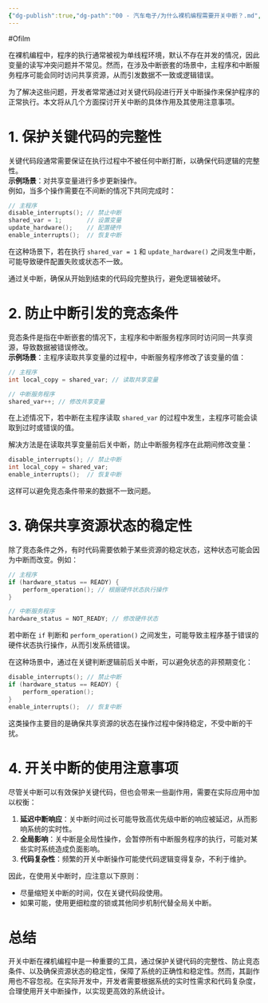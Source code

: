 ```yaml
---
{"dg-publish":true,"dg-path":"00 - 汽车电子/为什么裸机编程需要开关中断？.md","permalink":"/00 - 汽车电子/为什么裸机编程需要开关中断？/","created":"2022-08-08T23:11:47.000+08:00","updated":"2025-05-14T19:03:34.587+08:00"}
---
```


#Ofilm 

在裸机编程中，程序的执行通常被视为单线程环境，默认不存在并发的情况，因此变量的读写冲突问题并不常见。然而，在涉及中断嵌套的场景中，主程序和中断服务程序可能会同时访问共享资源，从而引发数据不一致或逻辑错误。

为了解决这些问题，开发者常常通过对关键代码段进行开关中断操作来保护程序的正常执行。本文将从几个方面探讨开关中断的具体作用及其使用注意事项。
# 1. 保护关键代码的完整性

关键代码段通常需要保证在执行过程中不被任何中断打断，以确保代码逻辑的完整性。  
**示例场景**：对共享变量进行多步更新操作。  
例如，当多个操作需要在不间断的情况下共同完成时：

```c
// 主程序
disable_interrupts(); // 禁止中断
shared_var = 1;       // 设置变量
update_hardware();    // 配置硬件
enable_interrupts();  // 恢复中断
```

在这种场景下，若在执行 `shared_var = 1` 和 `update_hardware()` 之间发生中断，可能导致硬件配置失败或状态不一致。

通过关中断，确保从开始到结束的代码段完整执行，避免逻辑被破坏。

# 2. 防止中断引发的竞态条件

竞态条件是指在中断嵌套的情况下，主程序和中断服务程序同时访问同一共享资源，导致数据被错误修改。  
**示例场景**：主程序读取共享变量的过程中，中断服务程序修改了该变量的值：

```c
// 主程序
int local_copy = shared_var; // 读取共享变量

// 中断服务程序
shared_var++; // 修改共享变量
```

在上述情况下，若中断在主程序读取 `shared_var` 的过程中发生，主程序可能会读取到过时或错误的值。

解决方法是在读取共享变量前后关中断，防止中断服务程序在此期间修改变量：

```c
disable_interrupts(); // 禁止中断
int local_copy = shared_var; 
enable_interrupts();  // 恢复中断
```

这样可以避免竞态条件带来的数据不一致问题。

# 3. 确保共享资源状态的稳定性

除了竞态条件之外，有时代码需要依赖于某些资源的稳定状态，这种状态可能会因为中断而改变。例如：

```c
// 主程序
if (hardware_status == READY) {
    perform_operation(); // 根据硬件状态执行操作
}

// 中断服务程序
hardware_status = NOT_READY; // 修改硬件状态
```

若中断在 `if` 判断和 `perform_operation()` 之间发生，可能导致主程序基于错误的硬件状态执行操作，从而引发系统错误。

在这种场景中，通过在关键判断逻辑前后关中断，可以避免状态的非预期变化：

```c
disable_interrupts(); // 禁止中断
if (hardware_status == READY) {
    perform_operation(); 
}
enable_interrupts();  // 恢复中断
```

这类操作主要目的是确保共享资源的状态在操作过程中保持稳定，不受中断的干扰。

# 4. 开关中断的使用注意事项

尽管关中断可以有效保护关键代码，但也会带来一些副作用，需要在实际应用中加以权衡：

1. **延迟中断响应**：关中断时间过长可能导致高优先级中断的响应被延迟，从而影响系统的实时性。
2. **全局影响**：关中断是全局性操作，会暂停所有中断服务程序的执行，可能对某些实时系统造成负面影响。
3. **代码复杂性**：频繁的开关中断操作可能使代码逻辑变得复杂，不利于维护。

因此，在使用关中断时，应注意以下原则：

- 尽量缩短关中断的时间，仅在关键代码段使用。
- 如果可能，使用更细粒度的锁或其他同步机制代替全局关中断。

# 总结

开关中断在裸机编程中是一种重要的工具，通过保护关键代码的完整性、防止竞态条件、以及确保资源状态的稳定性，保障了系统的正确性和稳定性。然而，其副作用也不容忽视。在实际开发中，开发者需要根据系统的实时性需求和代码复杂度，合理使用开关中断操作，以实现更高效的系统设计。